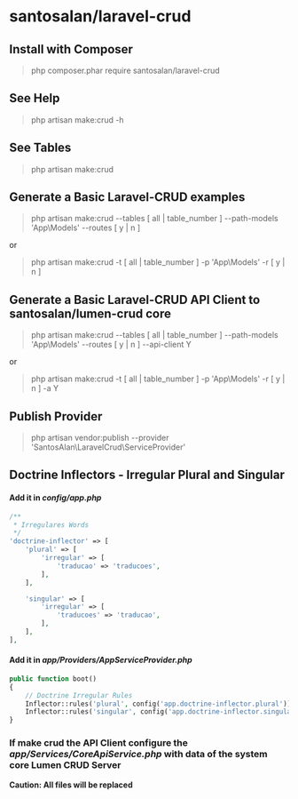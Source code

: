 # santosalan/laravel-crud

## Install with Composer
> php composer.phar require santosalan/laravel-crud

## See Help
> php artisan make:crud -h

## See Tables
> php artisan make:crud

## Generate a Basic Laravel-CRUD examples
> php artisan make:crud --tables [ all | table_number ] --path-models 'App\Models\' --routes [ y | n ]

or

> php artisan make:crud -t [ all | table_number ] -p 'App\Models\' -r [ y | n ]

## Generate a Basic Laravel-CRUD API Client to santosalan/lumen-crud core
> php artisan make:crud --tables [ all | table_number ] --path-models 'App\Models\' --routes [ y | n ] --api-client Y

or

> php artisan make:crud -t [ all | table_number ] -p 'App\Models\' -r [ y | n ] -a Y 

## Publish Provider
> php artisan vendor:publish --provider 'SantosAlan\LaravelCrud\ServiceProvider'

## Doctrine Inflectors - Irregular Plural and Singular 
#### Add it in _config/app.php_
```php
/**
 * Irregulares Words
 */
'doctrine-inflector' => [
    'plural' => [
        'irregular' => [
            'traducao' => 'traducoes',
        ],
    ],

    'singular' => [
        'irregular' => [
            'traducoes' => 'traducao',
        ],
    ],
],
```

#### Add it in _app/Providers/AppServiceProvider.php_
```php
public function boot()
{
    // Doctrine Irregular Rules
    Inflector::rules('plural', config('app.doctrine-inflector.plural'));
    Inflector::rules('singular', config('app.doctrine-inflector.singular'));
}
```

### If make crud the API Client configure the _app/Services/CoreApiService.php_ with data of the system core Lumen CRUD Server


**Caution: All files will be replaced**
    

